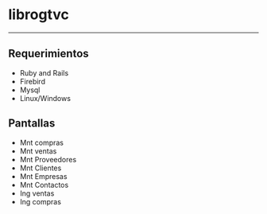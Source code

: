 librogtvc
=========

*** *


## Requerimientos

* Ruby and Rails
* Firebird
* Mysql
* Linux/Windows


## Pantallas

+ Mnt compras
+ Mnt ventas
+ Mnt Proveedores
+ Mnt Clientes
+ Mnt Empresas
+ Mnt Contactos
+ Ing ventas
+ Ing compras

